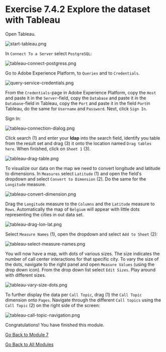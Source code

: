 
# Exercise 7.4.2 Explore the dataset with Tableau

Open Tableau.

![start-tableau.png](./images/start-tableau.png)

In ``Connect To a Server`` select ``PostgreSQL``:

![tableau-connect-postgress.png](./images/tableau-connect-postgress.png)

Go to Adobe Experience Platform, to ``Queries`` and to ``Credentials``.

![query-service-credentials.png](./images/query-service-credentials.png)

From the ``Credentials``-page in Adobe Experience Platform, copy the ``Host`` and paste it in the ``Server``-field, copy the ``Database`` and paste it in the ``Database``-field in Tableau, copy the ``Port`` and paste it in the field ``Port``in Tableau, do the same for ``Username`` and ``Password``. Next, click ``Sign In``.

Sign In:

![tableau-connection-dialog.png](./images/tableau-connection-dialog.png)

Click search (1) and enter your **ldap** into the search field, identify you table from the result set and drag (3) it onto the location named ``Drag tables here``. When finished, click on ``Sheet 1`` (3).

![tableau-drag-table.png](./images/tableau-drag-table.png)

To visualize our data on the map we need to convert longitude and latitude to dimensions. In ``Measures`` select ``Latitude`` (1) and open the field's dropdown and select ``Convert to Dimension`` (2). Do the same for the ``Longitude`` measure.

![tableau-convert-dimension.png](./images/tableau-convert-dimension.png)

Drag the ``Longitude`` measure to the ``Columns`` and the ``Latitude`` measure to ``Rows``. Automatically the map of ``Belgium`` will appear with little dots representing the cities in out data set.

![tableau-drag-lon-lat.png](./images/tableau-drag-lon-lat.png)

Select ``Measure Names`` (1), open the dropdown and select ``Add to Sheet`` (2):

![tableau-select-measure-names.png](./images/tableau-select-measure-names.png)

You will now have a map, with dots of various sizes. The size indicates the number of call center interactions for that specific city. To vary the size of the dots, navigate to the right panel and open ``Measure Values`` (using the drop down icon). From the drop down list select ``Edit Sizes``. Play around with different sizes.

![tableau-vary-size-dots.png](./images/tableau-vary-size-dots.png)

To further display the data per ``Call Topic``, drag (1) the ``Call Topic`` dimension onto ``Pages``. Navigate through the different ``Call topics`` using the ``Call Topic`` (2) on the right side of the screen:

![tableau-call-topic-navigation.png](./images/tableau-call-topic-navigation.png)

Congratulations! You have finished this module.

[Go Back to Module 7](./README.md)

[Go Back to All Modules](../../README.md)
